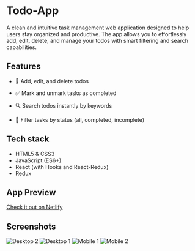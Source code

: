 # Todo-App

A clean and intuitive task management web application designed to help users stay organized and productive. The app allows you to effortlessly add, edit, delete, and manage your todos with smart filtering and search capabilities.

## Features

- 📝 Add, edit, and delete todos

- ✅ Mark and unmark tasks as completed

- 🔍 Search todos instantly by keywords

- 🎯 Filter tasks by status (all, completed, incomplete)

## Tech stack

- HTML5 & CSS3
- JavaScript (ES6+)
- React (with Hooks and React-Redux)
- Redux

## App Preview

[Check it out on Netlify](https://todoapp465.netlify.app/)

## Screenshots

![Desktop 2](https://github.com/user-attachments/assets/311f0263-9cc2-4624-876f-b0f861b61933)
![Desktop 1](https://github.com/user-attachments/assets/a12b6c92-5703-4fd4-bf6d-183271de2b1a)
![Mobile 1](https://github.com/user-attachments/assets/0519b9ff-0b13-43d1-be6c-8a92a74fe803)
![Mobile 2](https://github.com/user-attachments/assets/18eb72e1-b2a9-4d6e-84e2-d537ed4d1d70)

